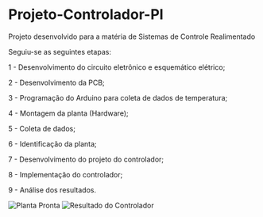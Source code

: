# Projeto-Controlador-PI

Projeto desenvolvido para a matéria de Sistemas de Controle Realimentado

Seguiu-se as seguintes etapas:

1 - Desenvolvimento do circuito eletrônico e esquemático elétrico;

2 - Desenvolvimento da PCB;

3 - Programação do Arduino para coleta de dados de temperatura;

4 - Montagem da planta (Hardware);

5 - Coleta de dados;

6 - Identificação da planta;

7 - Desenvolvimento do projeto do controlador;

8 - Implementação do controlador;

9 - Análise dos resultados.

![Planta Pronta](https://github.com/kellyfmachado/Projeto---Controlador-PI/assets/134961117/c250b579-cdf8-4ff5-ad95-c4241d2d8081)
![Resultado do Controlador](https://github.com/kellyfmachado/Projeto---Controlador-PI/assets/134961117/e15a21b0-9622-49e2-8b2f-bb53ce823a3b)
